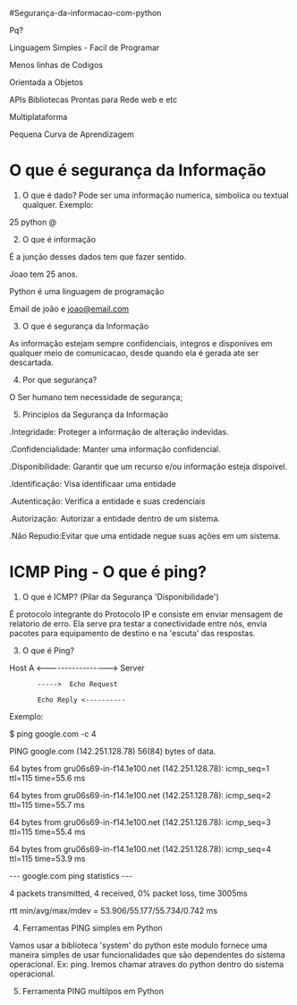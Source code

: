 #Segurança-da-informacao-com-python

Pq?

Linguagem Simples - Facil de Programar

Menos linhas de Codigos

Orientada a Objetos

APIs  Bibliotecas Prontas para Rede web e etc

Multiplataforma

Pequena Curva de Aprendizagem

# O que é segurança da Informação

1. O que é dado?
Pode ser uma informação numerica, simbolica ou textual qualquer.
Exemplo:

25
python
@

2. O que é informação

É a junção desses dados tem que fazer sentido.

Joao tem 25 anos.

Python é uma linguagem de programação

Email de joão e joao@email.com

3. O que é segurança da Informação

As informação estejam sempre confidenciais, integros e disponives em qualquer meio de comunicacao, desde quando ela é gerada ate ser descartada.

4. Por que segurança?

O Ser humano tem necessidade de segurança;

5. Principios da Segurança da Informação

.Integridade: Proteger a informação de alteração indevidas.

.Confidencialidade: Manter uma informação confidencial.

.Disponibilidade: Garantir que um recurso e/ou informação esteja dispoivel.

.Identificação: Visa identificaar uma entidade

.Autenticação: Verifica a entidade e suas credenciais

.Autorização: Autorizar a entidade dentro de um sistema.

.Não Repudio:Evitar que uma entidade negue suas ações em um sistema.

# ICMP Ping - O que é ping?

1. O que é ICMP? (Pilar da Segurança 'Disponibilidade')

É protocolo integrante do Protocolo IP e consiste em enviar mensagem de relatorio de erro.
Ela serve pra testar a conectividade entre nós, envia pacotes para equipamento de destino e na 'escuta' das respostas.

3. O que é Ping?

Host A     <----------------->     Server

           ----->  Echo Request

           Echo Reply <----------

Exemplo:

$ ping google.com -c 4

PING google.com (142.251.128.78) 56(84) bytes of data.

64 bytes from gru06s69-in-f14.1e100.net (142.251.128.78): icmp_seq=1 ttl=115 time=55.6 ms

64 bytes from gru06s69-in-f14.1e100.net (142.251.128.78): icmp_seq=2 ttl=115 time=55.7 ms

64 bytes from gru06s69-in-f14.1e100.net (142.251.128.78): icmp_seq=3 ttl=115 time=55.4 ms

64 bytes from gru06s69-in-f14.1e100.net (142.251.128.78): icmp_seq=4 ttl=115 time=53.9 ms

--- google.com ping statistics ---

4 packets transmitted, 4 received, 0% packet loss, time 3005ms

rtt min/avg/max/mdev = 53.906/55.177/55.734/0.742 ms
     
4. Ferramentas PING simples em Python

Vamos usar a biblioteca 'system' do python este modulo fornece uma maneira simples de usar funcionalidades que são dependentes do sistema operacional.
Ex: ping. Iremos chamar atraves do python dentro do sistema operacional.

5. Ferramenta PING multilpos em Python









 



